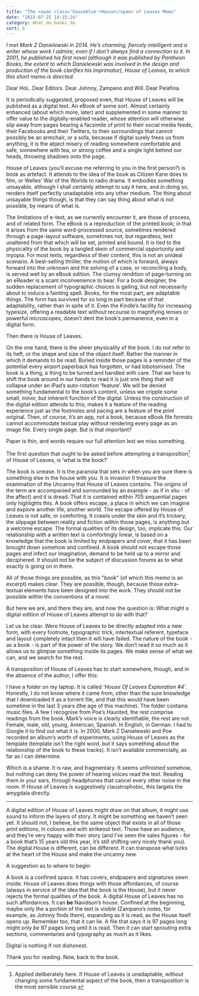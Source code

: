 ```yaml
---
title: "The <span class='houseblue'>House</span> of Leaves Memo"
date: "2015-07-25 14:15:24"
category: What_do_books_do
sort: 5
---
```


*I met Mark Z Danielewski in 2014. He’s charming, fiercely intelligent
and a writer whose work I admire, even if I don’t always find a
connection to it. In 2001, he published his first novel (although it was
published by Pantheon Books, the extent to which Danielewski was
involved in the design and production of the book clarifies his
imprimatur), <span class="houseblue">House</span> of Leaves, to which this short memo is directed*.

Dear HoL. Dear Editors. Dear Johnny, Zampano and Will. Dear Pelafina.

It is periodically suggested, proposed even, that <span class="houseblue">House</span> of Leaves will
be published as a digital text. An eBook of some sort. Almost certainly
enhanced (about which more, later) and supplemented in some manner to
offer value to the digitally-enabled reader, whose attention will
otherwise slip away from pages bearing a facsimile of print to their
social media feeds, their Facebooks and their Twitters, to their
surroundings that cannot possibly be an armchair, or a sofa, because if
digital surely frees us from anything, it is the abject misery of
reading somewhere comfortable and safe, somewhere with tea, or strong
coffee and a single light behind our heads, throwing shadows onto the
page.

<span class="houseblue">House</span> of Leaves (you’ll excuse me referring to you in the first person?)
is book as artefact. It attends to the idea of the book as Citizen Kane
does to film, or Welles’ War of the Worlds to radio drama. It embodies
something unsayable, although I shall certainly attempt to say it here,
and in doing so, renders itself perfectly unadaptable into any other
medium. The thing about unsayable things though, is that they can say
thing about what is not possible, by means of what is.

The limitations of e-text, as we currently encounter it, are those of
process, and of related form. The eBook is a reproduction of the printed
book; in that it arises from the same word-processed source, sometimes
rendered through a page-layout software, sometimes not, but regardless;
text unaltered from that which will be set, printed and bound. It is
tied to the physicality of the book by a tangled skein of commercial
opportunity and myopia. For most texts, regardless of their content,
this is not an unideal scenario. A best-selling thriller, the motion of
which is forward, always forward into the unknown and the solving of a
case, or reconciling a body, is served well by an eBook edition. The
clumsy rendition of page-turning on an eReader is a scant inconvenience
to bear. For a book designer, the sudden replacement of typographic
choices is galling, but not necessarily about to induce a fainting
spell. Books, for the most part, are adaptable things. The form has
survived for so long in part because of that adaptability, rather than
in spite of it. Even the Kindle’s facility for increasing typesize,
offering a readable text without recourse to magnifying lenses or
powerful microscopes, doesn’t dent the book’s permanence, even in a
digital form.

Then there is <span class="houseblue">House</span> of Leaves.

On the one hand, there is the sheer physicality of the book. I do not
refer to its heft, or the shape and size of the object itself. Rather
the manner in which it demands to be read. Buried inside those pages is
a reminder of the potential every airport paperback has forgotten, or
had lobotomised. The book is a thing, a thing to be turned and handled
with care. That we have to shift the book around in our hands to read it
is just one thing that will collapse under an iPad’s auto-rotation
‘feature’. We will be denied something fundamental to the book’s
content, unless we cripple some small, minor, but inherent function of
the digital. Unless the construction of the digital edition attends to
this; makes it a feature of the reading experience just as the footnotes
and pacing are a feature of the print original. Then, of course, it’s an
app, not a book, because eBook file formats cannot accommodate textual
play without rendering every page as an image file. Every single page.
But is that important?

Paper is thin, and words require our full attention lest we miss
something.

The first question that ought to be asked before attempting a
transposition[^1] of <span class="houseblue">House</span> of Leaves, is ‘what is the book?’

The book is unease. It is the paranoia that sets in when you are sure
there is something else in the <span class="houseblue">house</span> with you. It is invasion (I
treasure the examination of the Uncanny that <span class="houseblue">House</span> of Leaves contains.
The origins of the term are accompanied and surrounded by an example -
as if in situ - of the affect) and it is dread. That it is contained
within 705 sequential pages only highlights this. A book offers escape,
a place in which we can imagine and explore another life, another world.
The escape offered by <span class="houseblue">House</span> of Leaves is not safe, or comforting. It
crawls under the skin and it’s trickery, the slippage between reality
and fiction within those pages, is anything but a welcome escape. The
formal qualities of its design, too, implicate this. Our relationship
with a written text is comfortingly linear, is based on a knowledge that
the book is limited by endpapers and cover, that it has been brought
down somehow and confined. A book should not escape those pages and
infect our imagination, demand to be held up to a mirror and deciphered.
It should not be the subject of discussion forums as to what exactly is
going on in there.

All of those things are possible, as this "book" (of which this
memo is an excerpt) makes clear. They are possible, though, because
those extra-textual elements have been designed into the work. They
should not be possible within the conventions of a novel.

But here we are, and there they are, and now the question is: What might
a digital edition of <span class="houseblue">House</span> of Leaves attempt to do with that?

Let us be clear. Were <span class="houseblue">House</span> of Leaves to be directly adapted into a new
form, with every footnote, typographic trick, intertextual referent,
typeface and layout completely intact then it will have failed. The
nature of the book - as a book - is part of the power of the story. We
don’t read it so much as it allows us to glimpse something inside its
pages. We make sense of what we can, and we search for the rest.

A transposition of <span class="houseblue">House</span> of Leaves has to start somewhere, though, and
in the absence of the author, I offer this:

I have a folder on my laptop. It is called *‘House Of Leaves Exploration #4’*. Honestly, I do not know where it came from, other than the sure knowledge that I downloaded it as a torrent file, and that this would have been sometime in the last 3 years (the age of this machine). The folder contains music files. A few I recognise from Poe’s Haunted, the rest comprise readings from the book. Mark’s voice is clearly identifiable, the rest are not. Female, male, old, young, American, Spanish. In English, in German. I had to Google it to find out what it is. In 2000, Mark Z Danielewski and Poe recorded an album’s worth of experiments, using House of Leaves as the template (template isn’t the right word, but it says something about the relationship of the book to these tracks). It isn’t available commercially, as far as I can determine.

Which is a shame. It is raw, and fragmentary. It seems unfinished
somehow, but nothing can deny the power of hearing voices read the text.
Reading them in your ears, through headphones that cancel every other
noise in the room. If <span class="houseblue">House</span> of Leaves is suggestively claustrophobic,
this targets the amygdala directly.

***

A digital edition of <span class="houseblue">House</span> of Leaves might draw on that album, it might
use sound to inform the layers of story. It might be something we
haven’t seen yet. It should not, I believe, be the same object that
exists in all of those print editions, in colours and with strikeout
text. Those have an audience, and they’re very happy with their story
(and I’ve seen the sales figures - for a book that’s 15 years old this
year, it’s still shifting very nicely thank you). The digital <span class="houseblue">House</span> is
different, can be different. It can transpose what lurks at the heart of
the <span class="houseblue">House</span> and make the uncanny new.

A suggestion as to where to begin:

A book is a confined space. It has covers, endpapers and signatures sewn
inside. <span class="houseblue">House</span> of Leaves does things with those affordances, of course
(always in service of the idea that the book is the <span class="houseblue">House</span>), but it never
rejects the formal qualities of the book. A digital <span class="houseblue">House</span> of Leaves has
no such affordances. It can **be** Navidson’s <span class="houseblue">house</span>. Confined at the
beginning, maybe only the a portion of the text is visible (Zampano’s
notes, for example, as Johnny finds them), expanding as it is read, as
the <span class="houseblue">House</span> itself opens up. Remember too, that it can lie. A file that
says it is 97 pages long might only *be* 97 pages long until it is read.
Then it can start sprouting extra sections, commentaries and typography
as much as it likes.

Digital is nothing if not dishonest.

Thank you for reading. Now, back to the book.

[^1]: Applied deliberately here. If <span class="houseblue">House</span> of Leaves is unadaptable, without changing some fundamental aspect of the book, then a transposition is the most sensible course.
